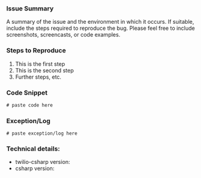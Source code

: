 <!--
If this is a feature request, make sure you search Issues for an existing request before creating a new one!
-->

### Issue Summary
A summary of the issue and the environment in which it occurs. If suitable, include the steps required to reproduce the bug. Please feel free to include screenshots, screencasts, or code examples.

### Steps to Reproduce
1. This is the first step
2. This is the second step
3. Further steps, etc.

### Code Snippet
```csharp
# paste code here
```

### Exception/Log
```
# paste exception/log here
```

### Technical details:
* twilio-csharp version:
* csharp version:


